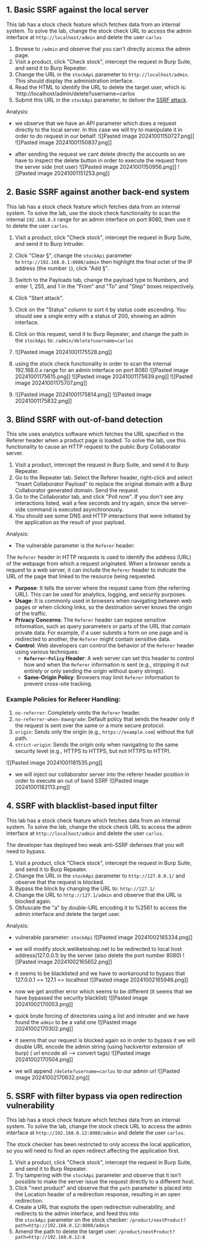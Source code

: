 
## **1. Basic SSRF against the local server**
This lab has a stock check feature which fetches data from an internal system.
To solve the lab, change the stock check URL to access the admin interface at `http://localhost/admin` and delete the user `carlos`

1. Browse to `/admin` and observe that you can't directly access the admin page.
2. Visit a product, click "Check stock", intercept the request in Burp Suite, and send it to Burp Repeater.
3. Change the URL in the `stockApi` parameter to `http://localhost/admin`. This should display the administration interface.
4. Read the HTML to identify the URL to delete the target user, which is:
    `http://localhost/admin/delete?username=carlos
5. Submit this URL in the `stockApi` parameter, to deliver the [SSRF attack](https://portswigger.net/web-security/ssrf).


Analysis:
- we observe that we have an API parameter which does a request directly to the local server. In this case we will try to manipulate it in order to do request in our behalf.
![[Pasted image 20241001150727.png]]
![[Pasted image 20241001150837.png]]

- after sending the request we cant delete directly the accounts so we have to inspect the delete button in order to execute the request from the server side (not user)
![[Pasted image 20241001150956.png]]
![[Pasted image 20241001151253.png]]

## **2.  Basic SSRF against another back-end system**
This lab has a stock check feature which fetches data from an internal system.
To solve the lab, use the stock check functionality to scan the internal `192.168.0.X` range for an admin interface on port 8080, then use it to delete the user `carlos`.

1. Visit a product, click "Check stock", intercept the request in Burp Suite, and send it to Burp Intruder.
2. Click "Clear §", change the `stockApi` parameter to `http://192.168.0.1:8080/admin` then highlight the final octet of the IP address (the number `1`), click "Add §".
3. Switch to the Payloads tab, change the payload type to Numbers, and enter 1, 255, and 1 in the "From" and "To" and "Step" boxes respectively.
4. Click "Start attack".
5. Click on the "Status" column to sort it by status code ascending. You should see a single entry with a status of 200, showing an admin interface.
6. Click on this request, send it to Burp Repeater, and change the path in the `stockApi` to: `/admin/delete?username=carlos`


1. ![[Pasted image 20241001175528.png]]

2. using the stock check functionality in order to scan the internal 192.168.0.x range for an admin interface on port 8080   ![[Pasted image 20241001175615.png]]
	![[Pasted image 20241001175639.png]]
	![[Pasted image 20241001175707.png]]

3. ![[Pasted image 20241001175814.png]]
	![[Pasted image 20241001175832.png]]

## **3. Blind SSRF with out-of-band detection**
This site uses analytics software which fetches the URL specified in the Referer header when a product page is loaded.
To solve the lab, use this functionality to cause an HTTP request to the public Burp Collaborator server.

1. Visit a product, intercept the request in Burp Suite, and send it to Burp Repeater.
2. Go to the Repeater tab. Select the Referer header, right-click and select "Insert Collaborator Payload" to replace the original domain with a Burp Collaborator generated domain. Send the request.
3. Go to the Collaborator tab, and click "Poll now". If you don't see any interactions listed, wait a few seconds and try again, since the server-side command is executed asynchronously.
4. You should see some DNS and HTTP interactions that were initiated by the application as the result of your payload.

Analysis:
-  The vulnerable parameter is the `Referer` header:

The `Referer` header in HTTP requests is used to identify the address (URL) of the webpage from which a request originated. When a browser sends a request to a web server, it can include the `Referer` header to indicate the URL of the page that linked to the resource being requested.
- **Purpose**: It tells the server where the request came from (the referring URL). This can be used for analytics, logging, and security purposes.
- **Usage**: It is commonly used in browsers when navigating between web pages or when clicking links, so the destination server knows the origin of the traffic.
- **Privacy Concerns**: The `Referer` header can expose sensitive information, such as query parameters or parts of the URL that contain private data. For example, if a user submits a form on one page and is redirected to another, the `Referer` might contain sensitive data.
- **Control**: Web developers can control the behavior of the `Referer` header using various techniques:
    - **`Referrer-Policy` Header**: A web server can set this header to control how and when the `Referer` information is sent (e.g., stripping it out entirely or only sending the origin without query strings).
    - **Same-Origin Policy**: Browsers may limit `Referer` information to prevent cross-site tracking.
### Example Policies for Referer Handling:
1. `no-referrer`: Completely omits the `Referer` header.
2. `no-referrer-when-downgrade`: Default policy that sends the header only if the request is sent over the same or a more secure protocol.
3. `origin`: Sends only the origin (e.g., `https://example.com`) without the full path.
4. `strict-origin`: Sends the origin only when navigating to the same security level (e.g., HTTPS to HTTPS, but not HTTPS to HTTP).

![[Pasted image 20241001181535.png]]

-  we will inject our collaborator server into the referer header position in order to execute an out of band SSRF ![[Pasted image 20241001182113.png]]

## **4. SSRF with blacklist-based input filter**
This lab has a stock check feature which fetches data from an internal system.
To solve the lab, change the stock check URL to access the admin interface at `http://localhost/admin` and delete the user `carlos`.

The developer has deployed two weak anti-SSRF defenses that you will need to bypass.

1. Visit a product, click "Check stock", intercept the request in Burp Suite, and send it to Burp Repeater.
2. Change the URL in the `stockApi` parameter to `http://127.0.0.1/` and observe that the request is blocked.
3. Bypass the block by changing the URL to: `http://127.1/`
4. Change the URL to `http://127.1/admin` and observe that the URL is blocked again.
5. Obfuscate the "a" by double-URL encoding it to %2561 to access the admin interface and delete the target user.

Analysis:

- vulnerable parameter: `stockApi`
	![[Pasted image 20241002165334.png]]

- we will modify stock.weliketoshop.net to be redirected to local host address(127.0.0.1) by the server (also delete the port number 8080)
	![[Pasted image 20241002165652.png]]

- it seems to be blacklisted and we have to workaround to bypass that 
	127.0.0.1 == 127.1 == localhost
		![[Pasted image 20241002165946.png]]

- now we get another error which seems to be different (it seems that we have bypassed the security blacklist)
	![[Pasted image 20241002170053.png]]

- quick brute forcing of directories using a list and intruder and we have found the `admin` to be a valid one
	![[Pasted image 20241002170302.png]]

- it seems that our request is blocked again so in order to bypass it we will double URL encode the admin string (using hackvertor extension of burp) ( url encode all --> convert tags)
	![[Pasted image 20241002170504.png]]

- we will append `/delete?username=carlos` to our admin url 
	![[Pasted image 20241002170632.png]]

## **5. SSRF with filter bypass via open redirection vulnerability**
This lab has a stock check feature which fetches data from an internal system.
To solve the lab, change the stock check URL to access the admin interface at `http://192.168.0.12:8080/admin` and delete the user `carlos`.

The stock checker has been restricted to only access the local application, so you will need to find an open redirect affecting the application first.

1. Visit a product, click "Check stock", intercept the request in Burp Suite, and send it to Burp Repeater.
2. Try tampering with the `stockApi` parameter and observe that it isn't possible to make the server issue the request directly to a different host.
3. Click "next product" and observe that the `path` parameter is placed into the Location header of a redirection response, resulting in an open redirection.
4. Create a URL that exploits the open redirection vulnerability, and redirects to the admin interface, and feed this into the `stockApi` parameter on the stock checker:
    `/product/nextProduct?path=http://192.168.0.12:8080/admin`
5. Amend the path to delete the target user:
    `/product/nextProduct?path=http://192.168.0.12:8`

